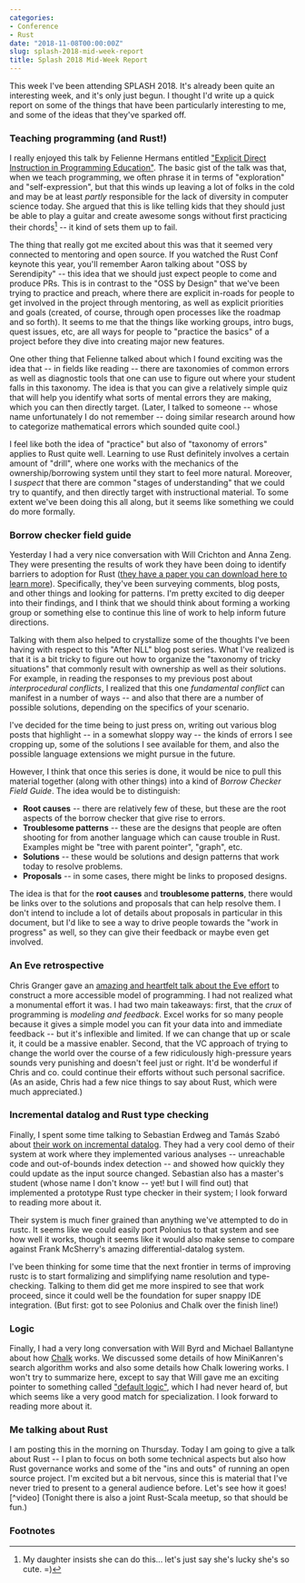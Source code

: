```yaml
---
categories:
- Conference
- Rust
date: "2018-11-08T00:00:00Z"
slug: splash-2018-mid-week-report
title: Splash 2018 Mid-Week Report
---
```


This week I've been attending SPLASH 2018. It's already been quite an
interesting week, and it's only just begun. I thought I'd write up a
quick report on some of the things that have been particularly
interesting to me, and some of the ideas that they've sparked off.

### Teaching programming (and Rust!)

I really enjoyed this talk by Felienne Hermans entitled ["Explicit
Direct Instruction in Programming Education"][talk]. The basic gist of
the talk was that, when we teach programming, we often phrase it in
terms of "exploration" and "self-expression", but that this winds up
leaving a lot of folks in the cold and may be at least *partly*
responsible for the lack of diversity in computer science today. She
argued that this is like telling kids that they should just be able to
play a guitar and create awesome songs without first practicing their
chords[^d] -- it kind of sets them up to fail.

[talk]: https://2018.splashcon.org/event/splash-2018-keynotes-explicit-direct-instruction-in-programming-education

[^d]: My daughter insists she can do this... let's just say she's lucky she's so cute. =)

The thing that really got me excited about this was that it seemed
very connected to mentoring and open source. If you watched the Rust
Conf keynote this year, you'll remember Aaron talking about "OSS by
Serendipity" -- this idea that we should just expect people to come
and produce PRs. This is in contrast to the "OSS by Design" that we've
been trying to practice and preach, where there are explicit in-roads
for people to get involved in the project through mentoring, as well
as explicit priorities and goals (created, of course, through open
processes like the roadmap and so forth). It seems to me that the
things like working groups, intro bugs, quest issues, etc, are all
ways for people to "practice the basics" of a project before they dive
into creating major new features.

One other thing that Felienne talked about which I found exciting was
the idea that -- in fields like reading -- there are taxonomies of
common errors as well as diagnostic tools that one can use to figure
out where your student falls in this taxonomy. The idea is that you
can give a relatively simple quiz that will help you identify what
sorts of mental errors they are making, which you can then directly
target. (Later, I talked to someone -- whose name unfortunately I do
not remember -- doing similar research around how to categorize
mathematical errors which sounded quite cool.)

I feel like both the idea of "practice" but also of "taxonomy of
errors" applies to Rust quite well. Learning to use Rust definitely
involves a certain amount of "drill", where one works with the
mechanics of the ownership/borrowing system until they start to feel
more natural. Moreover, I *suspect* that there are common "stages of
understanding" that we could try to quantify, and then directly target
with instructional material. To some extent we've been doing this all
along, but it seems like something we could do more formally.

### Borrow checker field guide

Yesterday I had a very nice conversation with Will Crichton and Anna
Zeng. They were presenting the results of work they have been doing to
identify barriers to adoption for Rust ([they have a paper you can
download here to learn more][wcaz]). Specifically, they've been
surveying comments, blog posts, and other things and looking for
patterns. I'm pretty excited to dig deeper into their findings, and I think
that we should think about forming a working group or something else to continue
this line of work to help inform future directions.

[wcaz]: https://2018.splashcon.org/event/plateau-2018-papers-identifying-barriers-to-adoption-for-rust-through-online-discourse

Talking with them also helped to crystallize some of the thoughts I've
been having with respect to this "After NLL" blog post series. What
I've realized is that it is a bit tricky to figure out how to organize
the "taxonomy of tricky situations" that commonly result with
ownership as well as their solutions. For example, in reading the
responses to my previous post about *interprocedural conflicts*, I
realized that this one *fundamental conflict* can manifest in a number
of ways -- and also that there are a number of possible solutions,
depending on the specifics of your scenario.

I've decided for the time being to just press on, writing out various
blog posts that highlight -- in a somewhat sloppy way -- the kinds of
errors I see cropping up, some of the solutions I see available for
them, and also the possible language extensions we might pursue in the
future.

However, I think that once this series is done, it would be nice to
pull this material together (along with other things) into a kind of
*Borrow Checker Field Guide*. The idea would be to distinguish:

- **Root causes** -- there are relatively few of these, but these are the
  root aspects of the borrow checker that give rise to errors.
- **Troublesome patterns** -- these are the designs that people are often
  shooting for from another language which can cause trouble in Rust.
  Examples might be "tree with parent pointer", "graph", etc.
- **Solutions** -- these would be solutions and design patterns that work
  today to resolve problems.
- **Proposals** -- in some cases, there might be links to proposed designs.

The idea is that for the **root causes** and **troublesome patterns**,
there would be links over to the solutions and proposals that can help
resolve them. I don't intend to include a lot of details about
proposals in particular in this document, but I'd like to see a way to
drive people towards the "work in progress" as well, so they can give
their feedback or maybe even get involved.

### An Eve retrospective

Chris Granger gave an [amazing and heartfelt talk about the Eve effort][eve]
to construct a more accessible model of programming. I had not
realized what a monumental effort it was. I had two main takeaways:
first, that the *crux* of programming is *modeling and
feedback*. Excel works for so many people because it gives a simple
model you can fit your data into and immediate feedback -- but it's
inflexible and limited. If we can change that up or scale it, it could
be a massive enabler. Second, that the VC approach of trying to change
the world over the course of a few ridiculously high-pressure years
sounds very punishing and doesn't feel just or right. It'd be
wonderful if Chris and co. could continue their efforts without such
personal sacrifice. (As an aside, Chris had a few nice things to say
about Rust, which were much appreciated.)

[eve]: https://2018.splashcon.org/event/live-2018-papers-keynote

### Incremental datalog and Rust type checking

Finally, I spent some time talking to Sebastian Erdweg and Tamás Szabó
about [their work on incremental datalog][inca]. They had a very cool
demo of their system at work where they implemented various analyses
-- unreachable code and out-of-bounds index detection -- and showed
how quickly they could update as the input source changed. Sebastian
also has a master's student (whose name I don't know -- yet! but I
will find out) that implemented a prototype Rust type checker in their
system; I look forward to reading more about it.

[inca]: https://2018.splashcon.org/event/splash-2018-splash-i-better-living-through-incrementality-immediate-static-analysis-feedback-without-loss-of-precision

Their system is much finer grained than anything we've attempted to do
in rustc. It seems like we could easily port Polonius to that system
and see how well it works, though it seems like it would also make
sense to compare against Frank McSherry's amazing differential-datalog
system.

I've been thinking for some time that the next frontier in terms of
improving rustc is to start formalizing and simplifying name
resolution and type-checking. Talking to them did get me more inspired
to see that work proceed, since it could well be the foundation for
super snappy IDE integration. (But first: got to see Polonius and
Chalk over the finish line!)

### Logic 

Finally, I had a very long conversation with Will Byrd and Michael
Ballantyne about how [Chalk] works. We discussed some details of how
MiniKanren's search algorithm works and also some details how Chalk
lowering works. I won't try to summarize here, except to say that Will
gave me an exciting pointer to something called ["default logic"][dl],
which I had never heard of, but which seems like a very good match for
specialization. I look forward to reading more about it.

[dl]: https://en.wikipedia.org/wiki/Default_logic
[Chalk]: https://github.com/rust-lang-nursery/chalk

### Me talking about Rust

I am posting this in the morning on Thursday. Today I am going to give
a talk about Rust -- I plan to focus on both some technical aspects
but also how Rust governance works and some of the "ins and outs" of
running an open source project. I'm excited but a bit nervous, since
this is material that I've never tried to present to a general
audience before. Let's see how it goes![^video] (Tonight there is also a joint
Rust-Scala meetup, so that should be fun.)

### Footnotes

